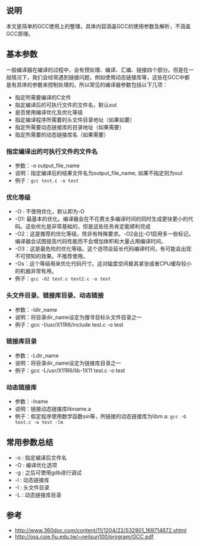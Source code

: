 ## 说明
本文是简单的GCC使用上的整理，具体内容涵盖GCC的使用参数及解析，不涵盖GCC原理。

## 基本参数
一般编译器在编译的过程中，会有预处理、编译、汇编、链接四个部分。但是在一般情况下，我们会经常遇到链接问题，例如使用动态链接库等，这些在GCC中都是有具体的参数来控制处理的。所以常见的编译器参数包括以下几项：

* 指定所需要编译的C文件
* 指定编译后的可执行文件的文件名，默认out
* 是否使用编译优化及优化等级
* 指定编译程序所需要的头文件目录地址（如果如要）
* 指定所需要动态链接库的目录地址（如果需要）
* 指定所需要的动态链接库名（如果需要）

### 指定编译出的可执行文件的文件名
* 参数：-o output_file_name
* 说明：指定编译后的结果文件名为output_file_name, 如果不指定则为out
* 例子：`gcc test.c -o test`

### 优化等级
* -O : 不使用优化，默认即为-O
* -O1: 最基本的优化。编译器会在不花费太多编译时间的同时生成更快更小的代码。这些优化是非常基础的，但是这些任务肯定能顺利完成
* -O2：这是推荐的优化等级，除非有特殊要求。-O2会比-O1启用多一些标记。编译器会试图提高代码性能而不会增加体积和大量占用编译时间。
* -O3：这是最危险的优化等级。这个选项会延长代码编译时间，有可能会出现不可预知的效果。不推荐使用。
* -Os：这个等级用来优化代码尺寸。这对磁盘空间极其紧张或者CPU缓存较小的机器非常有用。
* 例子：`gcc -O2 test.c test2.c -o test`

### 头文件目录、链接库目录、动态链接
* 参数：-Idir_name
* 说明：将目录dir_name设定为搜寻目标头文件目录之一
* 例子：gcc -I/usr/X11R6/include test.c -o test

### 链接库目录
* 参数：-Ldir_name
* 说明：将目录dir_name设定为链接库目录之一
* 例子：gcc -L/usr/X11R6/lib-1X11 test.c -o test

### 动态链接库
* 参数：-lname
* 说明：链接动态链接库libname.a
* 例子：假定程序使用数学函数sin等，所链接的动态链接库为libm.a: `gcc -O test.c -o test -lm`

## 常用参数总结
* -o : 指定编译后文件名
* -O : 编译优化选项
* -g : 之后可使用gdb进行调试
* -l : 动态链接库
* -I : 头文件目录
* -L : 动态链接库目录

## 参考
* http://www.360doc.com/content/11/1204/22/532901_169714672.shtml
* http://oss.csie.fju.edu.tw/~neilsun100/program/GCC.pdf
